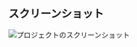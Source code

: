 ## スクリーンショット

![プロジェクトのスクリーンショット](https://github.com/user-attachments/assets/8b0680a6-1713-4e59-bb48-78cd71d901b7)